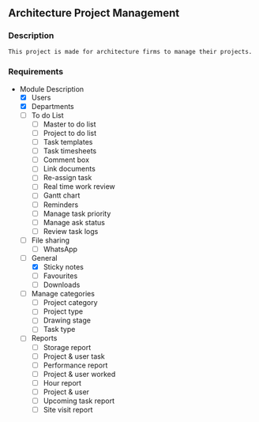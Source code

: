 #
## Architecture Project Management

### Description
	This project is made for architecture firms to manage their projects.

### Requirements

- Module Description
	- [x] Users
	- [x] Departments
	- [ ] To do List
		- [ ] Master to do list
		- [ ] Project to do list
		- [ ] Task templates
		- [ ] Task timesheets
		- [ ] Comment box
		- [ ] Link documents
		- [ ] Re-assign task
		- [ ] Real time work review
		- [ ] Gantt chart
		- [ ] Reminders
		- [ ] Manage task priority 	
		- [ ] Manage ask status
		- [ ] Review task logs
	
	- [ ] File sharing
		- [ ] WhatsApp

	- [ ] General
		- [x] Sticky notes
		- [ ] Favourites
		- [ ] Downloads

	- [ ] Manage categories
		- [ ] Project category
		- [ ] Project type
		- [ ] Drawing stage
		- [ ] Task type

	- [ ] Reports
		- [ ] Storage report
		- [ ] Project & user task
		- [ ] Performance report
		- [ ] Project & user worked
		- [ ] Hour report
		- [ ] Project & user
		- [ ] Upcoming task report
		- [ ] Site visit report
